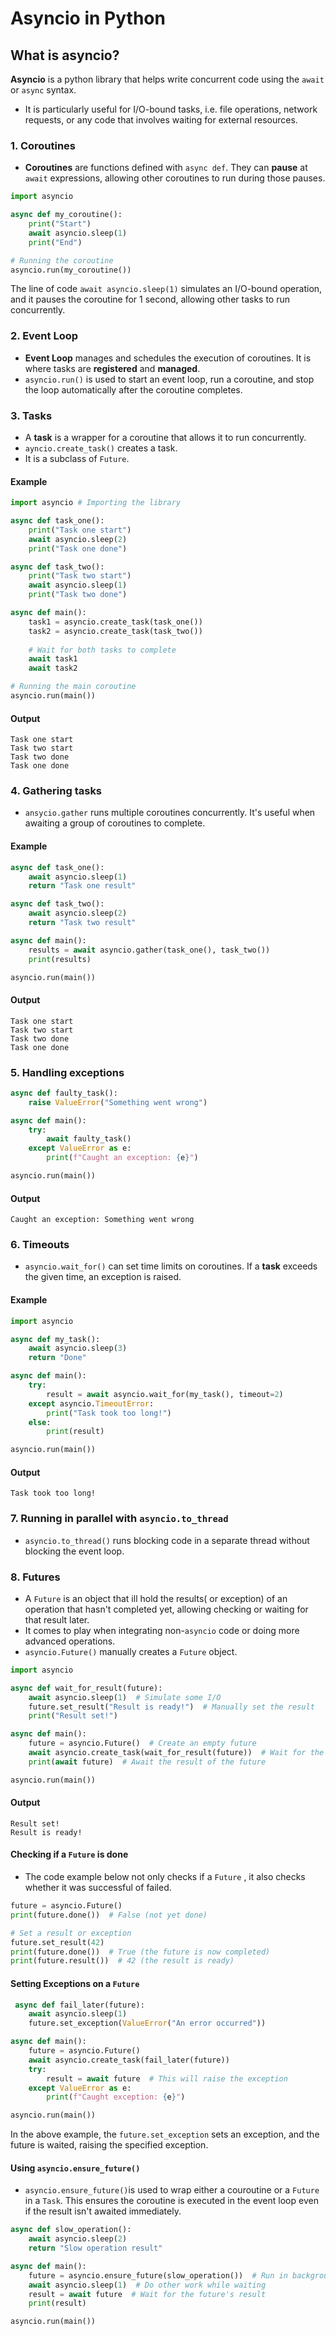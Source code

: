 # Asyncio in Python  

## What is asyncio?

**Asyncio** is a python library that helps write concurrent code using the `await` or `async` syntax.

- It is particularly useful for I/O-bound tasks, i.e. file operations, network requests, or any code that involves waiting for external resources.

### 1. Coroutines

- **Coroutines** are functions defined with `async def`. They can __pause__ at `await` expressions, allowing other coroutines to run during those pauses.

```python
import asyncio

async def my_coroutine():
    print("Start")
    await asyncio.sleep(1)  
    print("End")

# Running the coroutine
asyncio.run(my_coroutine())

```

The line of code `await asyncio.sleep(1)` simulates an I/O-bound operation, and it pauses the coroutine for 1 second, allowing other tasks to run concurrently.

### 2. Event Loop
- __Event Loop__ manages and schedules the execution of coroutines. It is where tasks are __registered__ and __managed__.
- `asyncio.run()` is used to start an event loop, run a coroutine, and stop the loop automatically after the coroutine completes.

### 3. Tasks
- A **task** is a wrapper for a coroutine that allows it to run concurrently.
- `ayncio.create_task()` creates a task.
- It is a subclass of `Future`.


#### Example

```python
import asyncio # Importing the library

async def task_one():
    print("Task one start")
    await asyncio.sleep(2)
    print("Task one done")

async def task_two():
    print("Task two start")
    await asyncio.sleep(1)
    print("Task two done")

async def main():
    task1 = asyncio.create_task(task_one())
    task2 = asyncio.create_task(task_two())
    
    # Wait for both tasks to complete
    await task1
    await task2

# Running the main coroutine
asyncio.run(main())
```

#### Output

~~~
Task one start
Task two start
Task two done
Task one done
~~~



### 4. Gathering tasks

- `ansycio.gather` runs multiple coroutines concurrently. It's useful when awaiting a group of coroutines to complete.

#### Example

```python
async def task_one():
    await asyncio.sleep(1)
    return "Task one result"

async def task_two():
    await asyncio.sleep(2)
    return "Task two result"

async def main():
    results = await asyncio.gather(task_one(), task_two())
    print(results)

asyncio.run(main())
```

#### Output 
~~~
Task one start
Task two start
Task two done
Task one done
~~~
 ### 5. Handling exceptions
 
```python
async def faulty_task():
    raise ValueError("Something went wrong")

async def main():
    try:
        await faulty_task()
    except ValueError as e:
        print(f"Caught an exception: {e}")

asyncio.run(main())
```

#### Output
~~~
Caught an exception: Something went wrong
~~~

### 6. Timeouts

- `asyncio.wait_for()` can set time limits on coroutines. If a **task** exceeds the given time, an exception is raised.

#### Example

```python
import asyncio

async def my_task():
    await asyncio.sleep(3)
    return "Done"

async def main():
    try:
        result = await asyncio.wait_for(my_task(), timeout=2)
    except asyncio.TimeoutError:
        print("Task took too long!")
    else:
        print(result)

asyncio.run(main())
```

#### Output
~~~
Task took too long!
~~~

### 7. Running in parallel with `asyncio.to_thread`

- `asyncio.to_thread()` runs blocking code in a separate thread without blocking the event loop.

### 8. Futures

- A `Future` is an object that ill hold the results( or exception) of an operation that hasn't completed yet, allowing checking or waiting for that result later.
- It comes to play when integrating non-`asyncio` code or doing more advanced operations.
- `asyncio.Future()` manually creates a `Future` object.

```python
import asyncio

async def wait_for_result(future):
    await asyncio.sleep(1)  # Simulate some I/O
    future.set_result("Result is ready!")  # Manually set the result
    print("Result set!")

async def main():
    future = asyncio.Future()  # Create an empty future
    await asyncio.create_task(wait_for_result(future))  # Wait for the future to be completed
    print(await future)  # Await the result of the future

asyncio.run(main())

```

#### Output
~~~
Result set!
Result is ready!
~~~

#### Checking if a `Future` is done
- The code example below not only checks if a `Future` , it also checks whether it was successful of failed.

```python
future = asyncio.Future()
print(future.done())  # False (not yet done)

# Set a result or exception
future.set_result(42)
print(future.done())  # True (the future is now completed)
print(future.result())  # 42 (the result is ready)
```

#### Setting Exceptions on a `Future`

```python
 async def fail_later(future):
    await asyncio.sleep(1)
    future.set_exception(ValueError("An error occurred"))

async def main():
    future = asyncio.Future()
    await asyncio.create_task(fail_later(future))
    try:
        result = await future  # This will raise the exception
    except ValueError as e:
        print(f"Caught exception: {e}")

asyncio.run(main())
```

In the above example, the `future.set_exception` sets an exception, and the future is waited, raising the specified exception.

#### Using `asyncio.ensure_future()`

- `asyncio.ensure_future()`is used to wrap either a couroutine or a `Future` in a `Task`. This ensures the coroutine is executed in the event loop even if the result isn't awaited immediately.

```python
async def slow_operation():
    await asyncio.sleep(2)
    return "Slow operation result"

async def main():
    future = asyncio.ensure_future(slow_operation())  # Run in background
    await asyncio.sleep(1)  # Do other work while waiting
    result = await future  # Wait for the future's result
    print(result)

asyncio.run(main())
```
